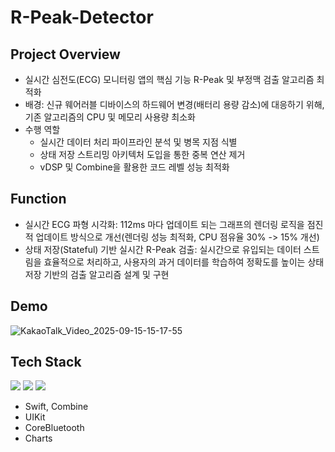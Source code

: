 # R-Peak-Detector


## Project Overview
- 실시간 심전도(ECG) 모니터링 앱의 핵심 기능 R-Peak 및 부정맥 검출 알고리즘 최적화
- 배경: 신규 웨어러블 디바이스의 하드웨어 변경(배터리 용량 감소)에 대응하기 위해, 기존 알고리즘의 CPU 및 메모리 사용량 최소화
- 수행 역할
    - 실시간 데이터 처리 파이프라인 분석 및 병목 지점 식별
    - 상태 저장 스트리밍 아키텍처 도입을 통한 중복 연산 제거
    - vDSP 및 Combine을 활용한 코드 레벨 성능 최적화

 
## Function
- 실시간 ECG 파형 시각화: 112ms 마다 업데이트 되는 그래프의 렌더링 로직을 점진적 업데이트 방식으로 개선(렌더링 성능 최적화, CPU 점유율 30% -> 15% 개선)
- 상태 저장(Stateful) 기반 실시간 R-Peak 검출: 실시간으로 유입되는 데이터 스트림을 효율적으로 처리하고, 사용자의 과거 데이터를 학습하여 정확도를 높이는 상태 저장 기반의 검출 알고리즘 설계 및 구현


## Demo

![KakaoTalk_Video_2025-09-15-15-17-55](https://github.com/user-attachments/assets/78716703-257e-42ec-96df-ae50d257b552)

## Tech Stack
<img src="https://img.shields.io/badge/swift-%23FA7343.svg?&style=for-the-badge&logo=swift&logoColor=white" />
<img src="https://img.shields.io/badge/uikit-%2396F3.svg?&style=for-the-badge&logo=uikit&logoColor=white" />
<img src="https://img.shields.io/badge/bluetooth-0082FC?style=for-the-badge&logo=CoreBluetooth&logoColor=white" />

- Swift, Combine
- UIKit
- CoreBluetooth
- Charts
